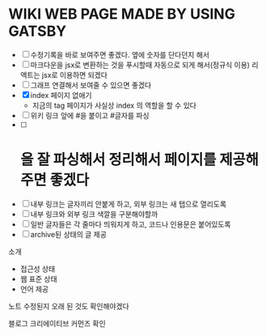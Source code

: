 # WIKI WEB PAGE MADE BY USING GATSBY

- [ ] 수정기록을 바로 보여주면 좋겠다. 옆에 숫자를 단다던지 해서
- [ ] 마크다운을 jsx로 변환하는 것을 푸시할때 자동으로 되게 해서(정규식 이용)
  리액트는 jsx로 이용하면 되겠다
- [ ] 그래프 연결해서 보여줄 수 있으면 좋겠다
- [x] index 페이지 없애기
    - 지금의 tag 페이지가 사실상 index 의 역할을 할 수 있다
- [ ] 위키 링크 앞에 #을 붙이고 #글자를 파싱
- [ ] # 을 잘 파싱해서 정리해서 페이지를 제공해주면 좋겠다
- [ ] 내부 링크는 글자끼리 안붙게 하고, 외부 링크는 새 탭으로 열리도록
- [ ] 내부 링크와 외부 링크 색깔을 구분해야할까
- [ ] 일반 글자들은 각 줄마다 띄워지게 하고, 코드나 인용문은 붙어있도록
- [ ] archive된 상태의 글 제공

소개
- 접근성 상태
- 웹 표준 상태
- 언어 제공

노트 수정된지 오래 된 것도 확인해야겠다

블로그 크리에이티브 커먼즈 확인
